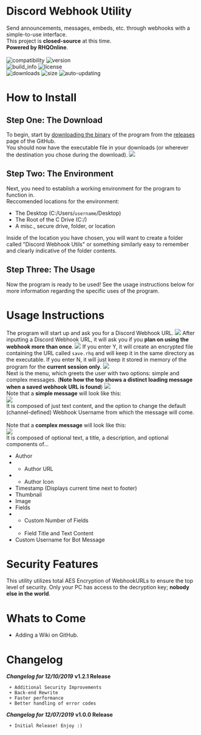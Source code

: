 # Discord Webhook Utility
Send announcements, messages, embeds, etc. through webhooks with a simple-to-use interface.<br>This project is **closed-source** at this time.<br>**Powered by RHQOnline**.
<br><br>
![compatibility](https://img.shields.io/badge/platform-win--32%20%7C%20win--64-lightgrey) ![version](https://img.shields.io/badge/latest%20version-v1.5.4-green)<br>![build_info](https://img.shields.io/badge/build-passing-success) ![license](https://img.shields.io/badge/license-closed--source%3B%20privatized-critical)<br>![downloads](https://img.shields.io/badge/downloads-1k-brightgreen) ![size](https://img.shields.io/badge/size-~10mb-informational) ![auto-updating](https://img.shields.io/badge/-Auto--Updating-important)
<br>
# How to Install
## Step One: The Download
To begin, start by [downloading the binary](https://github.com/RHQOnline/Discord-Webhook-Utility/releases/tag/v1.5.4) of the program from the [releases](https://github.com/RHQOnline/Discord-Webhook-Utility/releases) page of the GitHub.<br>
You should now have the executable file in your downloads (or wherever the destination you chose during the download).
![](https://i.imgur.com/2KdDwTM.png)
## Step Two: The Environment
Next, you need to establish a working environment for the program to function in.<br>
Reccomended locations for the environment:
* The Desktop (C:/Users/`username`/Desktop)
* The Root of the C Drive (C:/)
* A misc., secure drive, folder, or location
  
Inside of the location you have chosen, you will want to create a folder called "Discord Webhook Utils" or something similarly easy to remember and clearly indicative of the folder contents.

## Step Three: The Usage
Now the program is ready to be used! See the usage instructions below for more information regarding the specific uses of the program.

# Usage Instructions
The program will start up and ask you for a Discord Webhook URL.
![](https://i.imgur.com/X02S5cW.png)
After inputting a Discord Webhook URL, it will ask you if you **plan on using the webhook more than once**.
![](https://i.imgur.com/cPAoFOr.png)
If you enter Y, it will create an encrypted file containing the URL called `save.rhq` and will keep it in the same directory as the executable. If you enter N, it will just keep it stored in memory of the program for the **current session only**.
![](https://i.imgur.com/k1Bawot.png)
<br>
Next is the menu, which greets the user with two options: simple and complex messages. (**Note how the top shows a distinct loading message when a saved webhook URL is found**)
![](https://i.imgur.com/HztcaMS.png)
<br>
Note that a **simple message** will look like this:
<br>
![](https://i.imgur.com/yJKyr2J.png)
<br>
It is composed of just text content, and the option to change the default (channel-defined) Webhook Username from which the message will come.
<br>
<br>
Note that a **complex message** will look like this:
<br>
![](https://i.imgur.com/C8ByEZ4.png)
<br>
It is composed of optional text, a title, a description, and optional components of...
* Author
* * Author URL
* * Author Icon
* Timestamp (Displays current time next to footer)
* Thumbnail
* Image
* Fields
* * Custom Number of Fields
* * Field Title and Text Content
* Custom Username for Bot Message

# Security Features
This utility utilizes total AES Encryption of WebhookURLs to ensure the top level of security. Only your PC has access to the decryption key; **nobody else in the world**.

# Whats to Come
* Adding a Wiki on GitHub.

# Changelog
***Changelog for 12/10/2019***
**v1.2.1 Release**
```
 + Additional Security Improvements
 + Back-end Rewrite
 + Faster performance
 + Better handling of error codes
```
***Changelog for 12/07/2019***
**v1.0.0 Release**
```
 + Initial Release! Enjoy :)
```
